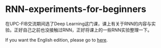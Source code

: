 # RNN-experiments-for-beginners
在UPC-FIB交流期间选了Deep Learning这门课，课上有关于RNN的内容与实验。正好自己之前也没接触过RNN，正好将课上的一些RNN实验整理一下。

If you want the English edition, please go to [here](https://upc-mai-dl.github.io/rnn-lab-guided/).

